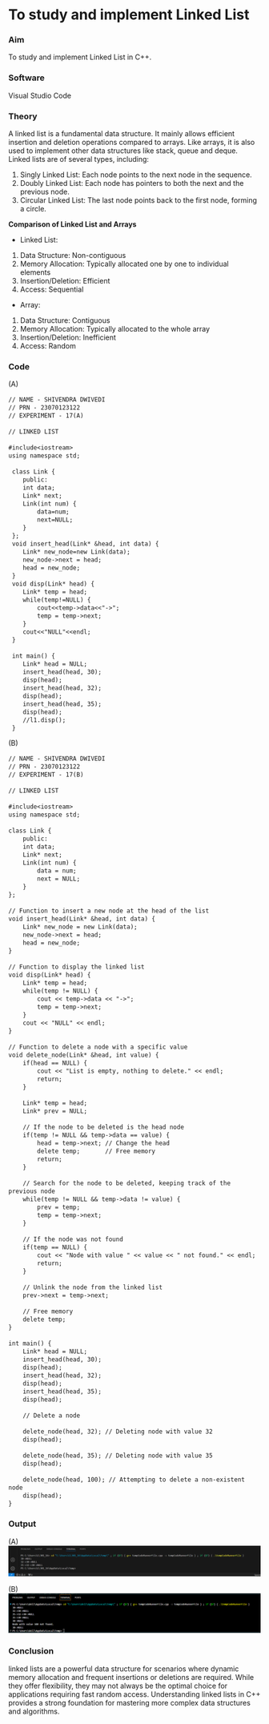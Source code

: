 # To study and implement Linked List

### Aim 
To study and implement Linked List in C++. 

### Software 
Visual Studio Code 

### Theory 
A linked list is a fundamental data structure. It mainly allows efficient insertion and deletion operations compared to arrays. Like arrays, it is also used to implement other data structures like stack, queue and deque. <br> 
Linked lists are of several types, including: <br> 
<ol><li>Singly Linked List: Each node points to the next node in the sequence.</li>
<li>Doubly Linked List: Each node has pointers to both the next and the previous node.</li>
<li>Circular Linked List: The last node points back to the first node, forming a circle.</li></ol>

<b>Comparison of Linked List and Arrays</b> 
<ul><li>Linked List:</li></ul>
<ol><li>Data Structure: Non-contiguous</li>
<li>Memory Allocation: Typically allocated one by one to individual elements</li>
<li>Insertion/Deletion: Efficient</li>
<li>Access: Sequential</li></ol>
<ul><li>Array:</li></ul>
<ol><li>Data Structure: Contiguous</li>
<li>Memory Allocation: Typically allocated to the whole array</li>
<li>Insertion/Deletion: Inefficient</li>
<li>Access: Random</li></ol> 
 
### Code       
(A) <br> 
```
// NAME - SHIVENDRA DWIVEDI
// PRN - 23070123122
// EXPERIMENT - 17(A)

// LINKED LIST 

#include<iostream>
using namespace std; 
 
 class Link {
    public:
    int data;
    Link* next;
    Link(int num) {
        data=num;
        next=NULL;
    }
 };
 void insert_head(Link* &head, int data) {
    Link* new_node=new Link(data);
    new_node->next = head; 
    head = new_node;
 }
 void disp(Link* head) {
    Link* temp = head;
    while(temp!=NULL) { 
        cout<<temp->data<<"->";
        temp = temp->next;
    } 
    cout<<"NULL"<<endl;
 }

 int main() {
    Link* head = NULL;
    insert_head(head, 30);
    disp(head);
    insert_head(head, 32);
    disp(head);
    insert_head(head, 35);
    disp(head);
    //l1.disp(); 
 }  
```

(B) 
```
// NAME - SHIVENDRA DWIVEDI
// PRN - 23070123122
// EXPERIMENT - 17(B) 

// LINKED LIST 

#include<iostream>
using namespace std; 
 
class Link {
    public:
    int data;
    Link* next;
    Link(int num) {
        data = num;
        next = NULL;
    }
};

// Function to insert a new node at the head of the list
void insert_head(Link* &head, int data) {
    Link* new_node = new Link(data);
    new_node->next = head; 
    head = new_node;
}

// Function to display the linked list
void disp(Link* head) {
    Link* temp = head;
    while(temp != NULL) { 
        cout << temp->data << "->";
        temp = temp->next;
    } 
    cout << "NULL" << endl;
}

// Function to delete a node with a specific value
void delete_node(Link* &head, int value) {
    if(head == NULL) {
        cout << "List is empty, nothing to delete." << endl;
        return;
    }

    Link* temp = head;
    Link* prev = NULL;

    // If the node to be deleted is the head node
    if(temp != NULL && temp->data == value) {
        head = temp->next; // Change the head
        delete temp;       // Free memory
        return;
    }

    // Search for the node to be deleted, keeping track of the previous node
    while(temp != NULL && temp->data != value) {
        prev = temp;
        temp = temp->next;
    }

    // If the node was not found
    if(temp == NULL) {
        cout << "Node with value " << value << " not found." << endl;
        return;
    }

    // Unlink the node from the linked list
    prev->next = temp->next;

    // Free memory
    delete temp;
}

int main() {
    Link* head = NULL;
    insert_head(head, 30);
    disp(head);
    insert_head(head, 32);
    disp(head);
    insert_head(head, 35);
    disp(head);

    // Delete a node 

    delete_node(head, 32); // Deleting node with value 32
    disp(head);

    delete_node(head, 35); // Deleting node with value 35
    disp(head);

    delete_node(head, 100); // Attempting to delete a non-existent node
    disp(head); 
} 
```

### Output 
(A) <br> 
![](https://github.com/Shloka-Patel/Experiment---17/blob/main/Output_17A.png) 

(B) <br> 
![](https://github.com/Shloka-Patel/Experiment---17/blob/main/Output_17B%20.png) 

### Conclusion 
linked lists are a powerful data structure for scenarios where dynamic memory allocation and frequent insertions or deletions are required. While they offer flexibility, they may not always be the optimal choice for applications requiring fast random access. Understanding linked lists in C++ provides a strong foundation for mastering more complex data structures and algorithms. 
